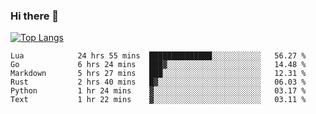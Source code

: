 ### Hi there 👋

<!--
**3Xpl0it3r/3Xpl0it3r** is a ✨ _special_ ✨ repository because its `README.md` (this file) appears on your GitHub profile.

Here are some ideas to get you started:

- 🔭 I’m currently working on ...
- 🌱 I’m currently learning ...
- 👯 I’m looking to collaborate on ...
- 🤔 I’m looking for help with ...
- 💬 Ask me about ...
- 📫 How to reach me: ...
- 😄 Pronouns: ...
- ⚡ Fun fact: ...
-->


[![Top Langs](https://github-readme-stats.vercel.app/api/top-langs/?username=3Xpl0it3r&layout=compact)](https://github.com/3Xpl0it3r/3Xpl0it3r)

<!--START_SECTION:waka-->

```text
Lua            24 hrs 55 mins  ██████████████░░░░░░░░░░░   56.27 %
Go             6 hrs 24 mins   ███▓░░░░░░░░░░░░░░░░░░░░░   14.48 %
Markdown       5 hrs 27 mins   ███░░░░░░░░░░░░░░░░░░░░░░   12.31 %
Rust           2 hrs 40 mins   █▓░░░░░░░░░░░░░░░░░░░░░░░   06.03 %
Python         1 hr 24 mins    ▓░░░░░░░░░░░░░░░░░░░░░░░░   03.17 %
Text           1 hr 22 mins    ▓░░░░░░░░░░░░░░░░░░░░░░░░   03.11 %
```

<!--END_SECTION:waka-->
